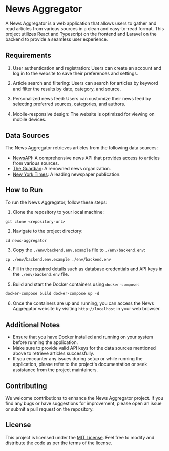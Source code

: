 News Aggregator
===============

A News Aggregator is a web application that allows users to gather and read articles from various sources in a clean and easy-to-read format. This project utilizes React and Typescript on the frontend and Laravel on the backend to provide a seamless user experience.

Requirements
------------

1.  User authentication and registration: Users can create an account and log in to the website to save their preferences and settings.
    
2.  Article search and filtering: Users can search for articles by keyword and filter the results by date, category, and source.
    
3.  Personalized news feed: Users can customize their news feed by selecting preferred sources, categories, and authors.
    
4.  Mobile-responsive design: The website is optimized for viewing on mobile devices.
    

Data Sources
------------

The News Aggregator retrieves articles from the following data sources:

*   [NewsAPI](https://newsapi.org/): A comprehensive news API that provides access to articles from various sources.
*   [The Guardian](https://www.theguardian.com/): A renowned news organization.
*   [New York Times](https://www.nytimes.com/): A leading newspaper publication.

How to Run
----------

To run the News Aggregator, follow these steps:

1.  Clone the repository to your local machine:

`git clone <repository-url>`

2.  Navigate to the project directory:

`cd news-aggregator`

3.  Copy the `./env/backend.env.example` file to `./env/backend.env`:

`cp ./env/backend.env.example ./env/backend.env`

4.  Fill in the required details such as database credentials and API keys in the `./env/backend.env` file.
    
5.  Build and start the Docker containers using `docker-compose`:
    

`docker-compose build docker-compose up -d`

6.  Once the containers are up and running, you can access the News Aggregator website by visiting `http://localhost` in your web browser.

Additional Notes
----------------

*   Ensure that you have Docker installed and running on your system before running the application.
*   Make sure to provide valid API keys for the data sources mentioned above to retrieve articles successfully.
*   If you encounter any issues during setup or while running the application, please refer to the project's documentation or seek assistance from the project maintainers.

Contributing
------------

We welcome contributions to enhance the News Aggregator project. If you find any bugs or have suggestions for improvement, please open an issue or submit a pull request on the repository.

License
-------

This project is licensed under the [MIT License](LICENSE). Feel free to modify and distribute the code as per the terms of the license.
